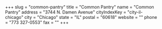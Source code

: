 +++
slug = "common-pantry"
title = "Common Pantry"
name = "Common Pantry"
address = "3744 N. Damen Avenue"
cityIndexKey = "city-il-chicago"
city = "Chicago"
state = "IL"
postal = "60618"
website = ""
phone = "773 327-0553"
fax = ""
+++
